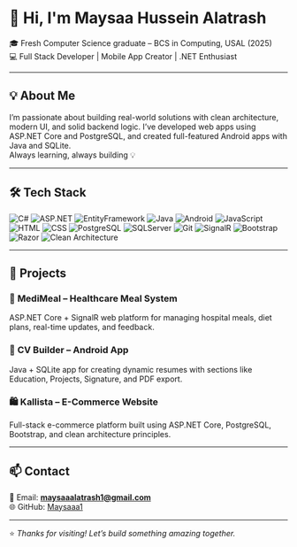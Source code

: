 # 👋 Hi, I'm Maysaa Hussein Alatrash

🎓 Fresh Computer Science graduate – BCS in Computing, USAL (2025)  
💻 Full Stack Developer | Mobile App Creator | .NET Enthusiast  

---

## 💡 About Me

I’m passionate about building real-world solutions with clean architecture, modern UI, and solid backend logic. I’ve developed web apps using ASP.NET Core and PostgreSQL, and created full-featured Android apps with Java and SQLite.  
Always learning, always building 💡

---

## 🛠️ Tech Stack

![C#](https://img.shields.io/badge/-C%23-239120?style=flat-square&logo=c-sharp&logoColor=white)
![ASP.NET](https://img.shields.io/badge/-ASP.NET-informational?style=flat-square&logo=.net)
![EntityFramework](https://img.shields.io/badge/-Entity%20Framework-green?style=flat-square)
![Java](https://img.shields.io/badge/-Java-orange?style=flat-square&logo=java)
![Android](https://img.shields.io/badge/-Android-green?style=flat-square&logo=android)
![JavaScript](https://img.shields.io/badge/-JavaScript-F7DF1E?style=flat-square&logo=javascript&logoColor=black)
![HTML](https://img.shields.io/badge/-HTML5-E34F26?style=flat-square&logo=html5&logoColor=white)
![CSS](https://img.shields.io/badge/-CSS3-1572B6?style=flat-square&logo=css3)
![PostgreSQL](https://img.shields.io/badge/-PostgreSQL-336791?style=flat-square&logo=postgresql)
![SQLServer](https://img.shields.io/badge/-SQL%20Server-blue?style=flat-square)
![Git](https://img.shields.io/badge/-Git-black?style=flat-square&logo=git)
![SignalR](https://img.shields.io/badge/-SignalR-purple?style=flat-square)
![Bootstrap](https://img.shields.io/badge/-Bootstrap-563D7C?style=flat-square&logo=bootstrap)
![Razor](https://img.shields.io/badge/-Razor%20Views-gray?style=flat-square)
![Clean Architecture](https://img.shields.io/badge/-Clean%20Architecture-8B008B?style=flat-square)

---

## 🚀 Projects

### 🏥 **MediMeal – Healthcare Meal System**  
ASP.NET Core + SignalR web platform for managing hospital meals, diet plans, real-time updates, and feedback.

### 📱 **CV Builder – Android App**  
Java + SQLite app for creating dynamic resumes with sections like Education, Projects, Signature, and PDF export.

### 🛍️ **Kallista – E-Commerce Website**  
Full-stack e-commerce platform built using ASP.NET Core, PostgreSQL, Bootstrap, and clean architecture principles.

---

## 📫 Contact

📧 Email: **maysaaalatrash1@gmail.com**  
🌐 GitHub: [Maysaaa1](https://github.com/Maysaaa1)

---

⭐ *Thanks for visiting! Let’s build something amazing together.*
